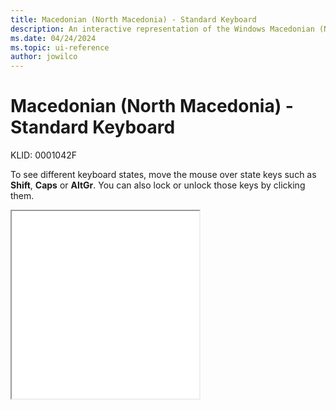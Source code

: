 ```yaml
---
title: Macedonian (North Macedonia) - Standard Keyboard
description: An interactive representation of the Windows Macedonian (North Macedonia) - Standard keyboard. To see different keyboard states, click or move the mouse over the state keys.
ms.date: 04/24/2024
ms.topic: ui-reference
author: jowilco
---
```


# Macedonian (North Macedonia) - Standard Keyboard

KLID: 0001042F

To see different keyboard states, move the mouse over state keys such as **Shift**, **Caps** or **AltGr**. You can also lock or unlock those keys by clicking them.

<iframe src="kbdmacst.html" height="300"></iframe>
